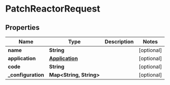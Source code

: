 

# PatchReactorRequest


## Properties

| Name | Type | Description | Notes |
|------------ | ------------- | ------------- | -------------|
|**name** | **String** |  |  [optional] |
|**application** | [**Application**](Application.md) |  |  [optional] |
|**code** | **String** |  |  [optional] |
|**_configuration** | **Map&lt;String, String&gt;** |  |  [optional] |



